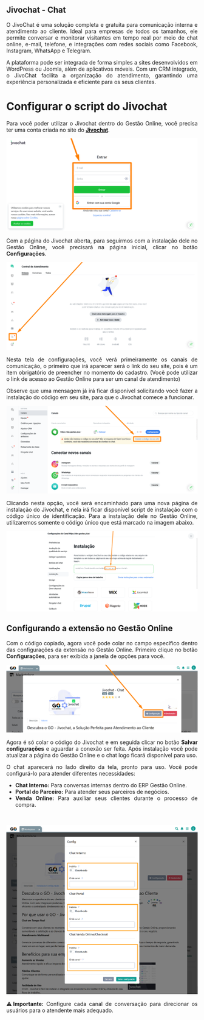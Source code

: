 <div style="text-align: justify">

## Jivochat - Chat

O JivoChat é uma solução completa e gratuita para comunicação interna e atendimento ao cliente. Ideal para empresas de todos os tamanhos, ele permite conversar e monitorar visitantes em tempo real por meio de chat online, e-mail, telefone, e integrações com redes sociais como Facebook, Instagram, WhatsApp e Telegram.

A plataforma pode ser integrada de forma simples a sites desenvolvidos em WordPress ou Joomla, além de aplicativos móveis. Com um CRM integrado, o JivoChat facilita a organização do atendimento, garantindo uma experiência personalizada e eficiente para os seus clientes.

# Configurar o script do Jivochat

Para você poder utilizar o Jivochat dentro do Gestão Online, você precisa ter uma conta criada no site do <a href="https://app.jivosite.com/login" target="_blank">**Jivochat**</a>.

![](https://github.com/Gestao-Online/public-docs/blob/b599eb9ebe2b8f87b5c60651e5b0bc00929bd2ed/erp-v2/assets/marketplace/jivochat_chat/extensao_jivochat_chat_01.png?raw=true)

Com a página do Jivochat aberta, para seguirmos com a instalação dele no Gestão Online, você precisará na página inicial, clicar no botão **Configurações**.

![](https://github.com/Gestao-Online/public-docs/blob/b599eb9ebe2b8f87b5c60651e5b0bc00929bd2ed/erp-v2/assets/marketplace/jivochat_chat/extensao_jivochat_chat_03.png?raw=true)

Nesta tela de configurações, você verá primeiramente os canais de comunicação, o primeiro que irá aparecer será o link do seu site, pois é um item obrigatório de preencher no momento do cadastro. (Você pode utilizar o link de acesso ao Gestão Online para ser um canal de atendimento)

Observe que uma mensagem já irá ficar disponível solicitando você fazer a instalação do código em seu site, para que o Jivochat comece a funcionar.

![](https://github.com/Gestao-Online/public-docs/blob/b599eb9ebe2b8f87b5c60651e5b0bc00929bd2ed/erp-v2/assets/marketplace/jivochat_chat/extensao_jivochat_chat_04.png?raw=true)

Clicando nesta opção, você será encaminhado para uma nova página de instalação do Jivochat, e nela irá ficar disponível script de instalação com o código único de identificação. Para a instalação dele no Gestão Online, utilizaremos somente o código único que está marcado na imagem abaixo.

![](https://github.com/Gestao-Online/public-docs/blob/b599eb9ebe2b8f87b5c60651e5b0bc00929bd2ed/erp-v2/assets/marketplace/jivochat_chat/extensao_jivochat_chat_05.png?raw=true)

## Configurando a extensão no Gestão Online

Com o código copiado, agora você pode colar no campo específico dentro das configurações da extensão no Gestão Online. Primeiro clique no botão **Configurações**, para ser exibida a janela de opções para você.

![](https://github.com/Gestao-Online/public-docs/blob/b599eb9ebe2b8f87b5c60651e5b0bc00929bd2ed/erp-v2/assets/marketplace/jivochat_chat/extensao_jivochat_chat_06.png?raw=true)

Agora é só colar o código do Jivochat e em seguida clicar no botão **Salvar configurações** e aguardar a conexão ser feita. Após instalação você pode atualizar a página do Gestão Online e o chat logo ficará disponível para uso.

O chat aparecerá no lado direito da tela, pronto para uso. Você pode configurá-lo para atender diferentes necessidades:

- **Chat Interno:** Para conversas internas dentro do ERP Gestão Online.
- **Portal do Parceiro:** Para atender seus parceiros de negócios.
- **Venda Online:** Para auxiliar seus clientes durante o processo de compra.

<br>

![](https://github.com/Gestao-Online/public-docs/blob/5ca76f41613d0cdbc0562fe735321fb9b6eef1ef/erp-v2/assets/marketplace/jivochat_chat/extensao_jivochat_chat_07.png?raw=true)

⚠️**Importante:** Configure cada canal de conversação para direcionar os usuários para o atendente mais adequado.

</div>